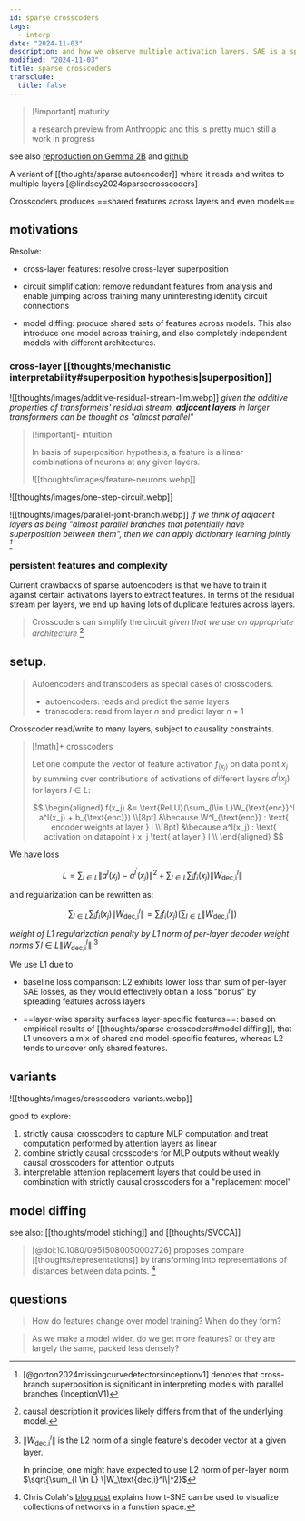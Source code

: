 ```yaml
---
id: sparse crosscoders
tags:
  - interp
date: "2024-11-03"
description: and how we observe multiple activation layers. SAE is a special case of sparse crosscoders.
modified: "2024-11-03"
title: sparse crosscoders
transclude:
  title: false
---
```


> [!important] maturity
>
> a research preview from Anthroppic and this is pretty much still a work in progress

see also [reproduction on Gemma 2B](https://colab.research.google.com/drive/124ODki4dUjfi21nuZPHRySALx9I74YHj?usp=sharing) and [github](https://github.com/ckkissane/crosscoder-model-diff-replication)

A variant of [[thoughts/sparse autoencoder]] where it reads and writes to multiple layers [@lindsey2024sparsecrosscoders]

Crosscoders produces ==shared features across layers and even models==

## motivations

Resolve:

- cross-layer features: resolve cross-layer superposition

- circuit simplification: remove redundant features from analysis and enable jumping across training many uninteresting identity circuit connections

- model diffing: produce shared sets of features across models. This also introduce one model across training, and also completely independent models with different architectures.

### cross-layer [[thoughts/mechanistic interpretability#superposition hypothesis|superposition]]

![[thoughts/images/additive-residual-stream-llm.webp]]
_given the additive properties of transformers' residual stream, **adjacent layers** in larger transformers can be thought as "almost parallel"_

> [!important]- intuition
>
> In basis of superposition hypothesis, a feature is a linear combinations of neurons at any given layers.
>
> ![[thoughts/images/feature-neurons.webp]]

![[thoughts/images/one-step-circuit.webp]]

![[thoughts/images/parallel-joint-branch.webp]]
_if we think of adjacent layers as being "almost parallel branches that potentially have superposition between them", then we can apply dictionary learning jointly [^jointlysae]_

[^jointlysae]: [@gorton2024missingcurvedetectorsinceptionv1] denotes that cross-branch superposition is significant in interpreting models with parallel branches (InceptionV1)

### persistent features and complexity

Current drawbacks of sparse autoencoders is that we have to train it against certain activations layers to extract features. In terms of the residual
stream per layers, we end up having lots of duplicate features across layers.

> Crosscoders can simplify the circuit _given that we use an appropriate architecture_ [^risks]

[^risks]: causal description it provides likely differs from that of the underlying model.

## setup.

> Autoencoders and transcoders as special cases of crosscoders.
>
> - autoencoders: reads and predict the same layers
> - transcoders: read from layer $n$ and predict layer $n+1$

Crosscoder read/write to many layers, subject to causality constraints.

> [!math]+ crosscoders
>
> Let one compute the vector of feature activation $f_(x_j)$ on data point $x_j$ by summing over contributions of activations of different layers $a^l(x_j)$ for layers $l \in L$:
>
> $$
> \begin{aligned}
> f(x_j) &= \text{ReLU}(\sum_{l\in L}W_{\text{enc}}^l a^l(x_j) + b_{\text{enc}}) \\[8pt]
> &\because W^l_{\text{enc}} : \text{ encoder weights at layer } l \\[8pt]
> &\because a^l(x_j) : \text{ activation on datapoint } x_j \text{ at layer } l \\
> \end{aligned}
> $$

We have loss

$$
L = \sum_{l\in L} \|a^l(x_j) - a^{l^{'}}(x_j)\|^2 + \sum_{l\in L}\sum_i f_i(x_j) \|W^l_{\text{dec,i}}\|
$$

and regularization can be rewritten as:

$$
\sum_{l\in L}\sum_{i} f_i(x_j) \|W^l_{\text{dec,i}}\| = \sum_{i} f_i(x_j)(\displaystyle\sum_{l \in L} \|W^l_\text{dec,i}\|)
$$

_weight of L1 regularization penalty by L1 norm of per-layer decoder weight norms_ $\sum\limits{l\in L} \|W^l_\text{dec,i}\|$ [^l2weightnorm]

[^l2weightnorm]:
    $\|W_\text{dec,i}^l\|$ is the L2 norm of a single feature's decoder vector at a given layer.

    In principe, one might have expected to use L2 norm of per-layer norm $\sqrt{\sum_{l \in L} \|W_\text{dec,i}^l\|^2}$

We use L1 due to

- baseline loss comparison: L2 exhibits lower loss than sum of per-layer SAE losses, as they would effectively obtain a loss "bonus" by spreading features across layers

- ==layer-wise sparsity surfaces layer-specific features==: based on empirical results of [[thoughts/sparse crosscoders#model diffing]], that L1 uncovers a mix of shared and model-specific features, whereas L2 tends to uncover only shared features.

## variants

![[thoughts/images/crosscoders-variants.webp]]

good to explore:

1. strictly causal crosscoders to capture MLP computation and treat computation performed by attention layers as linear
2. combine strictly causal crosscoders for MLP outputs without weakly causal crosscoders for attention outputs
3. interpretable attention replacement layers that could be used in combination with strictly causal crosscoders for a "replacement model"

## model diffing

see also: [[thoughts/model stiching]] and [[thoughts/SVCCA]]

> [@doi:10.1080/09515080050002726] proposes compare [[thoughts/representations]] by transforming into representations of distances between data points. [^sne]

[^sne]: Chris Colah's [blog post](https://colah.github.io/posts/2015-01-Visualizing-Representations/) explains how t-SNE can be used to visualize collections of networks in a function space.

## questions

> How do features change over model training? When do they form?

> As we make a model wider, do we get more features? or they are largely the same, packed less densely?

